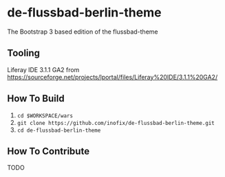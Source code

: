 # de-flussbad-berlin-theme

The Bootstrap 3 based edition of the flussbad-theme

## Tooling

Liferay IDE 3.1.1 GA2 from https://sourceforge.net/projects/lportal/files/Liferay%20IDE/3.1.1%20GA2/

## How To Build

1. `cd $WORKSPACE/wars`
1. `git clone https://github.com/inofix/de-flussbad-berlin-theme.git`
1. `cd de-flussbad-berlin-theme`

## How To Contribute

TODO

